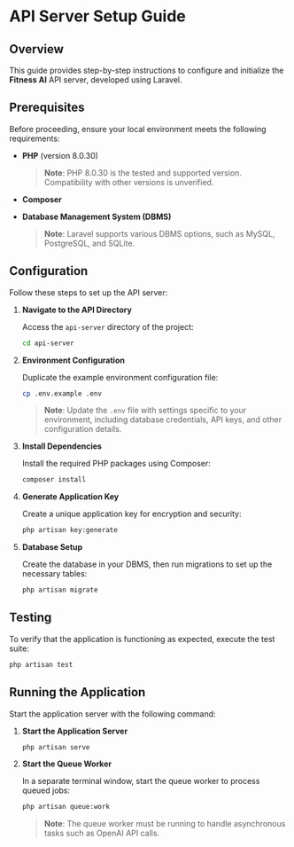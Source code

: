 # API Server Setup Guide

## Overview

This guide provides step-by-step instructions to configure and initialize the **Fitness AI** API server, developed using Laravel.

## Prerequisites

Before proceeding, ensure your local environment meets the following requirements:

- **PHP** (version 8.0.30)  
  > **Note**: PHP 8.0.30 is the tested and supported version. Compatibility with other versions is unverified.

- **Composer**

- **Database Management System (DBMS)**  
  > **Note**: Laravel supports various DBMS options, such as MySQL, PostgreSQL, and SQLite.

## Configuration

Follow these steps to set up the API server:

1. **Navigate to the API Directory**

   Access the `api-server` directory of the project:

   ```bash
   cd api-server
   ```

2. **Environment Configuration**

   Duplicate the example environment configuration file:

   ```bash
   cp .env.example .env
   ```

   > **Note**: Update the `.env` file with settings specific to your environment, including database credentials, API keys, and other configuration details.

3. **Install Dependencies**

   Install the required PHP packages using Composer:

   ```bash
   composer install
   ```

4. **Generate Application Key**

   Create a unique application key for encryption and security:

   ```bash
   php artisan key:generate
   ```

5. **Database Setup**

   Create the database in your DBMS, then run migrations to set up the necessary tables:

   ```bash
   php artisan migrate
   ```

## Testing

To verify that the application is functioning as expected, execute the test suite:

```bash
php artisan test
```

## Running the Application

Start the application server with the following command:

1. **Start the Application Server**

   ```bash
   php artisan serve
   ```

2. **Start the Queue Worker**

   In a separate terminal window, start the queue worker to process queued jobs:

   ```bash
   php artisan queue:work
   ```

   > **Note**: The queue worker must be running to handle asynchronous tasks such as OpenAI API calls.
